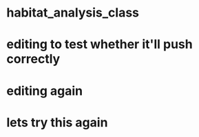 # habitat_analysis_class

# editing to test whether it'll push correctly

# editing again

# lets try this again